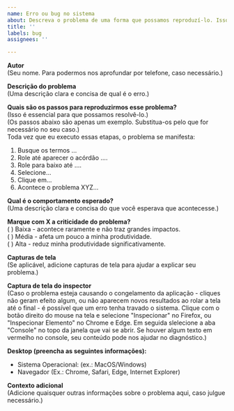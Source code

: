 ```yaml
---
name: Erro ou bug no sistema
about: Descreva o problema de uma forma que possamos reproduzí-lo. Isso é essencial para encontrarmos a solução.
title: ''
labels: bug
assignees: ''

---
```

**Autor**  
(Seu nome. Para podermos nos aprofundar por telefone, caso necessário.)

**Descrição do problema**  
(Uma descrição clara e concisa de qual é o erro.)

**Quais são os passos para reproduzirmos esse problema?**  
(Isso é essencial para que possamos resolvê-lo.)  
(Os passos abaixo são apenas um exemplo. Substitua-os pelo que for necessário no seu caso.)  
Toda vez que eu executo essas etapas, o problema se manifesta:  
1. Busque os termos ...  
2. Role até aparecer o acórdão ....  
3. Role para baixo até ....  
4. Selecione...  
5. Clique em...  
6. Acontece o problema XYZ...  

**Qual é o comportamento esperado?**  
(Uma descrição clara e concisa do que você esperava que acontecesse.)

**Marque com X a criticidade do problema?**  
( ) Baixa - acontece raramente e não traz grandes impactos.  
( ) Média - afeta um pouco a minha produtividade.  
( ) Alta - reduz minha produtividade significativamente.  

**Capturas de tela**  
(Se aplicável, adicione capturas de tela para ajudar a explicar seu problema.)

**Captura de tela do inspector**  
(Caso o problema esteja causando o congelamento da aplicação - cliques não geram efeito algum, ou não aparecem novos resultados ao rolar a tela até o final - é possível que um erro tenha travado o sistema. Clique com o botão direito do mouse na tela e selecione "Inspecionar" no Firefox, ou "Inspecionar Elemento" no Chrome e Edge. Em seguida slelecione a aba "Console" no topo da janela que vai se abrir. Se houver algum texto em vermelho no console, seu conteúdo pode nos ajudar no diagnóstico.)

**Desktop (preencha as seguintes informações):**  
  - Sistema Operacional: (ex.: MacOS/Windows)  
  - Navegador (Ex.: Chrome, Safari, Edge, Internet Explorer)  

**Contexto adicional**  
(Adicione quaisquer outras informações sobre o problema aqui, caso julgue necessário.)
